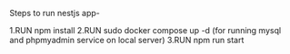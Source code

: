 Steps to run nestjs app-

1.RUN npm install
2.RUN sudo docker compose up -d (for running mysql and phpmyadmin service on local server)
3.RUN npm run start
